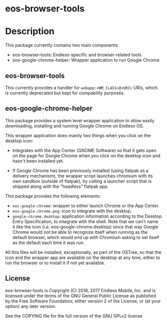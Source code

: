 # eos-browser-tools

# Description

This package currently contains two main components

  * eos-browser-tools: Endless-specific and browser-related tools
  * eos-google-chrome-helper: Wrapper application to run Google Chrome

## eos-browser-tools

This currently provides a handler for `webapp:<WM_CLASS>@<URI>` URIs,
which is currently deprecated but kept for compability purposes.

## eos-google-chrome-helper

This package provides a system level wrapper application to allow easily
downloading, installing and running Google Chrome on Endless OS.

This wrapper application does mainly two things when you click on the desktop icon:

  * Integrates with the App Center (GNOME Software) so that it gets open on the page
    for Google Chrome when you click on the desktop icon and hasn't been installed yet.

  * If Google Chrome has been previously installed (using flatpak as a delivery mechanism),
    the wrapper script launches chromium with its own sandbox (outside of flatpak), by
    calling a launcher script that is shipped along with the "headless" flatpak app.

This package provides the following elements:
  * `eos-google-chrome`: wrapper to either launch Chrome or the App Center.
  * `eos-google-chrome.png`: icon to integrate with the desktop.
  * `google-chrome.desktop`: application information according to the Desktop Entry
  Specification, to integrate with the shell. Note that we can't name it like the
  icon (i.e. eos-google-chrome.desktop) since that way Google Chrome would not be
  able to recognize itself when running as the default browser, which would end up
  with Chromium asking to set itself as the default each time it was run.

All this files will be installed, exceptionally, as part of the OSTree, so that the
icon and the wrapper app are available on the desktop at any time, either to run
the browser or to install it if not yet available.

## License

eos-browser-tools is Copyright (C) 2016, 2017 Endless Mobile, Inc.
and is licensed under the terms of the GNU General Public License
as published by the Free Software Foundation; either version 2 of
the License, or (at your option) any later version.

See the COPYING file for the full version of the GNU GPLv2 license
